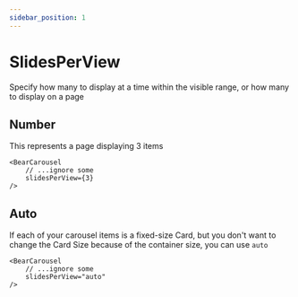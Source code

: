 ```yaml
---
sidebar_position: 1
---
```


# SlidesPerView
Specify how many to display at a time within the visible range, or how many to display on a page

## Number
This represents a page displaying 3 items

```tsx
<BearCarousel 
    // ...ignore some 
    slidesPerView={3}
/>
```

## Auto

If each of your carousel items is a fixed-size Card, but you don't want to change the Card Size because of the container size, you can use `auto`

```tsx
<BearCarousel 
    // ...ignore some 
    slidesPerView="auto"
/>
```
